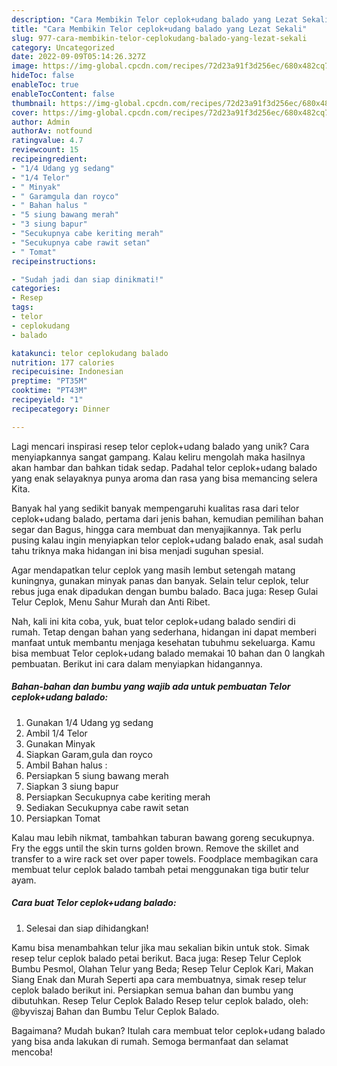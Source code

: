 ```yaml
---
description: "Cara Membikin Telor ceplok+udang balado yang Lezat Sekali"
title: "Cara Membikin Telor ceplok+udang balado yang Lezat Sekali"
slug: 977-cara-membikin-telor-ceplokudang-balado-yang-lezat-sekali
category: Uncategorized
date: 2022-09-09T05:14:26.327Z
image: https://img-global.cpcdn.com/recipes/72d23a91f3d256ec/680x482cq70/telor-ceplokudang-balado-foto-resep-utama.jpg
hideToc: false
enableToc: true
enableTocContent: false
thumbnail: https://img-global.cpcdn.com/recipes/72d23a91f3d256ec/680x482cq70/telor-ceplokudang-balado-foto-resep-utama.jpg
cover: https://img-global.cpcdn.com/recipes/72d23a91f3d256ec/680x482cq70/telor-ceplokudang-balado-foto-resep-utama.jpg
author: Admin
authorAv: notfound
ratingvalue: 4.7
reviewcount: 15
recipeingredient:
- "1/4 Udang yg sedang"
- "1/4 Telor"
- " Minyak"
- " Garamgula dan royco"
- " Bahan halus "
- "5 siung bawang merah"
- "3 siung bapur"
- "Secukupnya cabe keriting merah"
- "Secukupnya cabe rawit setan"
- " Tomat"
recipeinstructions:

- "Sudah jadi dan siap dinikmati!"
categories:
- Resep
tags:
- telor
- ceplokudang
- balado

katakunci: telor ceplokudang balado 
nutrition: 177 calories
recipecuisine: Indonesian
preptime: "PT35M"
cooktime: "PT43M"
recipeyield: "1"
recipecategory: Dinner

---
```





Lagi mencari inspirasi resep telor ceplok+udang balado yang unik? Cara menyiapkannya sangat gampang. Kalau keliru mengolah maka hasilnya akan hambar dan bahkan tidak sedap. Padahal telor ceplok+udang balado yang enak selayaknya punya aroma dan rasa yang bisa memancing selera Kita.





Banyak hal yang sedikit banyak mempengaruhi kualitas rasa dari telor ceplok+udang balado, pertama dari jenis bahan, kemudian pemilihan bahan segar dan Bagus, hingga cara membuat dan menyajikannya. Tak perlu pusing kalau ingin menyiapkan telor ceplok+udang balado enak,      asal sudah tahu triknya maka hidangan ini bisa menjadi suguhan spesial.














Agar mendapatkan telur ceplok yang masih lembut setengah matang kuningnya, gunakan minyak panas dan banyak. Selain telur ceplok, telur rebus juga enak dipadukan dengan bumbu balado. Baca juga: Resep Gulai Telur Ceplok, Menu Sahur Murah dan Anti Ribet.






Nah, kali ini kita coba, yuk, buat telor ceplok+udang balado sendiri di rumah. Tetap dengan bahan yang sederhana, hidangan ini dapat memberi manfaat untuk membantu menjaga kesehatan tubuhmu sekeluarga. Kamu bisa membuat Telor ceplok+udang balado memakai 10 bahan dan 0 langkah pembuatan. Berikut ini cara dalam menyiapkan hidangannya.

<!--inarticleads1-->

##### Bahan-bahan dan bumbu yang wajib ada untuk pembuatan Telor ceplok+udang balado:

1. Gunakan 1/4 Udang yg sedang
1. Ambil 1/4 Telor
1. Gunakan  Minyak
1. Siapkan  Garam,gula dan royco
1. Ambil  Bahan halus :
1. Persiapkan 5 siung bawang merah
1. Siapkan 3 siung bapur
1. Persiapkan Secukupnya cabe keriting merah
1. Sediakan Secukupnya cabe rawit setan
1. Persiapkan  Tomat


Kalau mau lebih nikmat, tambahkan taburan bawang goreng secukupnya. Fry the eggs until the skin turns golden brown. Remove the skillet and transfer to a wire rack set over paper towels. Foodplace membagikan cara membuat telur ceplok balado tambah petai menggunakan tiga butir telur ayam. 

<!--inarticleads2-->

##### Cara buat Telor ceplok+udang balado:


1. Selesai dan siap dihidangkan!

Kamu bisa menambahkan telur jika mau sekalian bikin untuk stok. Simak resep telur ceplok balado petai berikut. Baca juga: Resep Telur Ceplok Bumbu Pesmol, Olahan Telur yang Beda; Resep Telur Ceplok Kari, Makan Siang Enak dan Murah Seperti apa cara membuatnya, simak resep telur ceplok balado berikut ini. Persiapkan semua bahan dan bumbu yang dibutuhkan. Resep Telur Ceplok Balado Resep telur ceplok balado, oleh: @byviszaj Bahan dan Bumbu Telur Ceplok Balado. 

Bagaimana? Mudah bukan? Itulah cara membuat telor ceplok+udang balado yang bisa anda lakukan di rumah. Semoga bermanfaat dan selamat mencoba!
